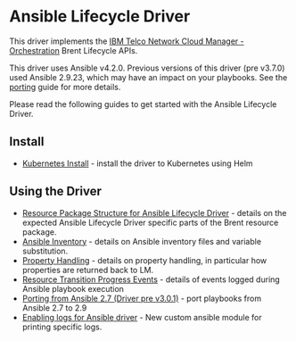 # Ansible Lifecycle Driver

This driver implements the [IBM Telco Network Cloud Manager - Orchestration](https://www.ibm.com/support/knowledgecenter/SSDSDC_1.3/welcome_page/kc_welcome-444.html) Brent Lifecycle APIs.

This driver uses Ansible v4.2.0. Previous versions of this driver (pre v3.7.0) used Ansible 2.9.23, which may have an impact on your playbooks. See the [porting](porting-playbooks.md) guide for more details.

Please read the following guides to get started with the Ansible Lifecycle Driver.

## Install

- [Kubernetes Install](./install_with_helm.md) - install the driver to Kubernetes using Helm

## Using the Driver

- [Resource Package Structure for Ansible Lifecycle Driver](./resource_package_structure.md) - details on the expected Ansible Lifecycle Driver specific parts of the Brent resource package.
- [Ansible Inventory](./ansible_inventory.md) - details on Ansible inventory files and variable substitution.
- [Property Handling](./property_handling.md) - details on property handling, in particular how properties are returned back to LM.
- [Resource Transition Progress Events](./progress_events.md) - details of events logged during Ansible playbook execution
- [Porting from Ansible 2.7 (Driver pre v3.0.1)](./porting-playbooks.md) - port playbooks from Ansible 2.7 to 2.9
- [Enabling logs for Ansible driver](./ibm-cp4na-log-message.md) - New custom ansible module for printing specific logs.